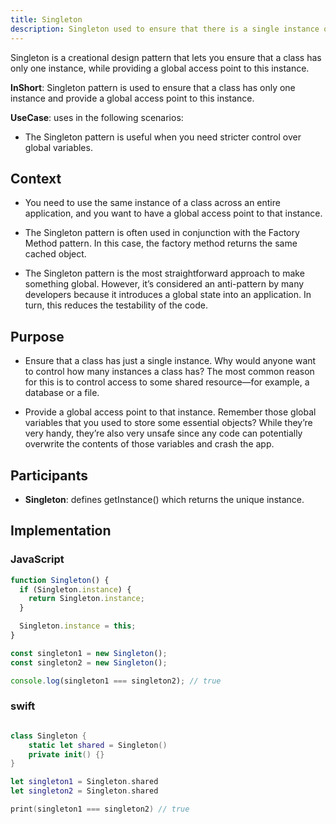 ```yaml
---
title: Singleton
description: Singleton used to ensure that there is a single instance of a class
---
```



Singleton is a creational design pattern that lets you ensure that a class has only one instance, while providing a global access point to this instance.

**InShort**: Singleton pattern is used to ensure that a class has only one instance and provide a global access point to this instance.

**UseCase**: uses in the following scenarios:

- The Singleton pattern is useful when you need stricter control over global variables.

## Context


- You need to use the same instance of a class across an entire application, and you want to have a global access point to that instance.

- The Singleton pattern is often used in conjunction with the Factory Method pattern. In this case, the factory method returns the same cached object.

- The Singleton pattern is the most straightforward approach to make something global. However, it’s considered an anti-pattern by many developers because it introduces a global state into an application. In turn, this reduces the testability of the code.

## Purpose

- Ensure that a class has just a single instance. Why would anyone want to control how many instances a class has? The most common reason for this is to control access to some shared resource—for example, a database or a file.

- Provide a global access point to that instance. Remember those global variables that you used to store some essential objects? While they’re very handy, they’re also very unsafe since any code can potentially overwrite the contents of those variables and crash the app.

## Participants


- **Singleton**: defines getInstance() which returns the unique instance.

## Implementation

### JavaScript

```javascript
function Singleton() {
  if (Singleton.instance) {
    return Singleton.instance;
  }

  Singleton.instance = this;
}

const singleton1 = new Singleton();
const singleton2 = new Singleton();

console.log(singleton1 === singleton2); // true

```

### swift

```swift

class Singleton {
    static let shared = Singleton()
    private init() {}
}

let singleton1 = Singleton.shared
let singleton2 = Singleton.shared

print(singleton1 === singleton2) // true

```



